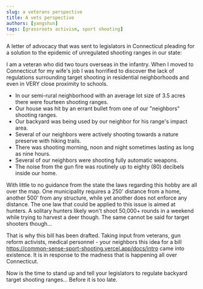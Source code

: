 ```yaml
---
slug: a veterans perspective
title: A vets perspective
authors: [yangshun]
tags: [grassroots activism, sport shooting]
---
```


A letter of advocacy that was sent to legislators in Connecticut pleading for a solution to the epidemic of unregulated shooting ranges in our state:

<!-- truncate -->

I am a veteran who did two tours overseas in the infantry. When I moved to Connecticut for my wife's job I was horrified to discover the lack of regulations surrounding target shooting in residential neighborhoods and even in VERY close proximity to schools.

- In our semi-rural neighborhood with an average lot size of 3.5 acres there were fourteen shooting ranges.
- Our house was hit by an errant bullet from one of our "neighbors" shooting ranges.
- Our backyard was being used by our neighbor for his range's impact area.
- Several of our neighbors were actively shooting towards a nature preserve with hiking trails.
- There was shooting morning, noon and night sometimes lasting as long as nine hours.
- Several of our neighbors were shooting fully automatic weapons.
- The noise from the gun fire was routinely up to eighty (80) decibels inside our home.

With little to no guidance from the state the laws regarding this hobby are all over the map. One municipality requires a 250' distance from a home, another 500' from any structure, while yet another does not enforce any distance. The one law that could be applied to this issue is aimed at hunters. A solitary hunters likely won't shoot 50,000+ rounds in a weekend while trying to harvest a deer though. The same cannot be said for target shooters though...

That is why this bill has been drafted. Taking input from veterans, gun reform activists, medical personnel - your neighbors this idea for a bill https://common-sense-sport-shooting.vercel.app/docs/intro came into existence. It is in response to the madness that is happening all over Connecticut.

Now is the time to stand up and tell your legislators to regulate backyard target shooting ranges... Before it is too late.
